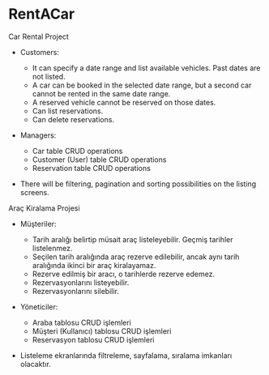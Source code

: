 # RentACar

Car Rental Project
* Customers:
   * It can specify a date range and list available vehicles. Past dates are not listed.
   * A car can be booked in the selected date range, but a second car cannot be rented in the same date range.
   * A reserved vehicle cannot be reserved on those dates.
   * Can list reservations.
   * Can delete reservations.
* Managers:
   * Car table CRUD operations
   * Customer (User) table CRUD operations
   * Reservation table CRUD operations

* There will be filtering, pagination and sorting possibilities on the listing screens.


Araç Kiralama Projesi
* Müşteriler:
  * Tarih aralığı belirtip müsait araç listeleyebilir. Geçmiş tarihler listelenmez.
  * Seçilen tarih aralığında araç rezerve edilebilir, ancak aynı tarih aralığında ikinci bir araç kiralayamaz.
  * Rezerve edilmiş bir aracı, o tarihlerde rezerve edemez.
  * Rezervasyonlarını listeyebilir.
  * Rezervasyonlarını silebilir.
* Yöneticiler:
  * Araba tablosu CRUD işlemleri
  * Müşteri (Kullanıcı) tablosu CRUD işlemleri
  * Reservasyon tablosu CRUD işlemleri

* Listeleme ekranlarında filtreleme, sayfalama, sıralama imkanları olacaktır.